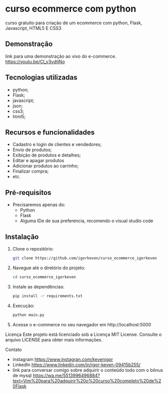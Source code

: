 # curso ecommerce com python 

curso gratuito para criação de um ecommerce com python, Flask, Javascript, HTML5 E CSS3

## Demonstração

link para uma demonstração ao vivo do e-commerce.
https://youtu.be/Cl_y3ydtjNo

## Tecnologias utilizadas

- python;
- Flask;
- javascript;
- json;
- css3;
- html5;

## Recursos e funcionalidades


  - Cadastro e login de clientes e vendedores;
  - Envio de produtos;
  - Exibição de produtos e detalhes;
  - Editar e apagar produtos
  - Adicionar produtos ao carrinho;
  - Finalizar compra;
  - etc.

## Pré-requisitos

- Precisaremos apenas do:
  - Python 
  - Flask
  - Alguma IDe de sua preferencia, recomendo o visual studio code

## Instalação

1. Clone o repositório:

   ```bash
   git clone https://github.com/igorkeven/curso_ecommerce_igorkeven
   
2. Navegue até o diretório do projeto:  
    ```bash
   cd curso_ecommerce_igorkeven

3. Instale as dependências:
    ```bash
   pip install -r requirements.txt

4. Execução:
    ```bash
   python main.py

5. Acesse o e-commerce no seu navegador em http://localhost:5000

Licença
Este projeto está licenciado sob a Licença MIT License. Consulte o arquivo LICENSE para obter mais informações.

Contato
  - instagram https://www.instagran.com/kevenigor
  - LinkedIn https://www.linkedin.com/in/igor-keven-09415b255/
  - link para conversar comigo sobre adquirir o conteúdo todo com o bônus de mysql
https://wa.me/5513996496884?text=Vim%20para%20adquirir%20o%20curso%20completo%20de%20Flask


